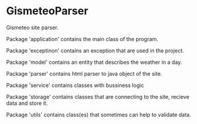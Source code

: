 # GismeteoParser

Gismeteo site parser.

Package 'application' contains the main class of the program.

Package 'exceptinon' contains an exception that are used in the project.

Package 'model' contains an entity that describes the weather in a day.

Package 'parser' contains html parser to java object of the site.

Package 'service' contains classes with bussiness logic

Package 'storage' contains classes that are connecting to the site, recieve data and store it.

Package 'utils' contains class(es) that sometimes can help to validate data.
